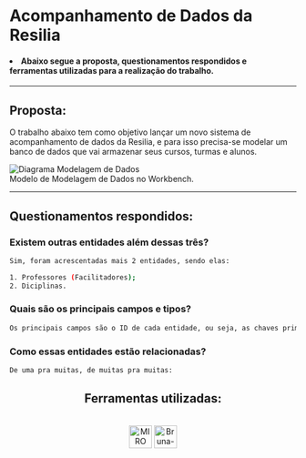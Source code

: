 <h1> Acompanhamento de Dados da Resilia </h1>
<h4><li> Abaixo segue a proposta, questionamentos respondidos e ferramentas utilizadas para a realização do trabalho.</li></h4>
<hr>
 <h2> Proposta:</h2>
<p>
O trabalho abaixo tem como objetivo lançar um novo sistema de
acompanhamento de dados da Resilia, e para isso precisa-se modelar um
banco de dados que vai armazenar seus cursos, turmas e alunos.


![Diagrama Modelagem de Dados](https://user-images.githubusercontent.com/112362301/208192321-f2f84873-7de1-4e64-baab-b52a4a4f60f2.png)
<br>
 Modelo de Modelagem de Dados no Workbench.
 <br>
 <hr>
 <h2> Questionamentos respondidos:</h2>
 
 <h3> Existem outras entidades além dessas três? </h3>

```sh
Sim, foram acrescentadas mais 2 entidades, sendo elas:

1. Professores (Facilitadores);
2. Diciplinas.


```

<h3> Quais são os principais campos e tipos? </h3>

```sh
Os principais campos são o ID de cada entidade, ou seja, as chaves primárias. Esse campos, em sua totalidade, são INT, pois precisam ser incrementados, como por exemplo, salário, preço e quantidade.

```

<h3> Como essas entidades estão relacionadas? </h3>

```sh
De uma pra muitas, de muitas pra muitas:

```
<div align='center'>

## Ferramentas utilizadas:

</div>


 <div style="display: inline_block" align = "center"><br>

  <img align="center" alt="MIRO" height="40" width="40" src="https://e7.pngegg.com/pngimages/747/798/png-clipart-mysql-mysql.png" />
  <img align="center" alt="Bruna-GitHub" height="40" width="40" src="https://icones.pro/wp-content/uploads/2021/06/symbole-github-violet.png" />
        
</div>
